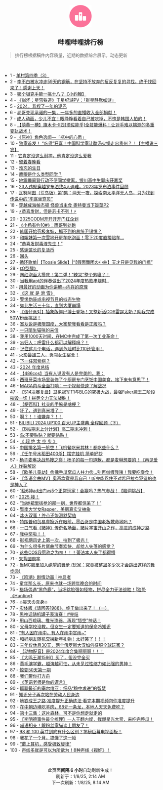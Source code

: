 <div align="center">
    <img src="./assets/icon_rank.png" alt="logo" />
    <h2>哔哩哔哩排行榜</h>
</div>

> 排行榜根据稿件内容质量，近期的数据综合展示，动态更新

<br />

<ul><li><span>1 - <a href=https://www.bilibili.com/BV1LqrtY2EwU target=_blank>羊村第四季（3）</a></span></li><li><span>2 - <a href=https://www.bilibili.com/BV1ewr8YEE8g target=_blank>李不白被水冲走59天的钢筋，在坚持不放弃的反反复复的寻找，终于找回来了！感谢上天！</a></span></li><li><span>3 - <a href=https://www.bilibili.com/BV1pVrWY2EJK target=_blank>哪个坦克手能一挑十八？【小约翰】</a></span></li><li><span>4 - <a href=https://www.bilibili.com/BV1dCr3YqEtT target=_blank>《崩坏：星穹铁道》千星纪游PV：「群星静默如谜」</a></span></li><li><span>5 - <a href=https://www.bilibili.com/BV1eFrTYHE3o target=_blank>2024，我捏了一年的泥巴</a></span></li><li><span>6 - <a href=https://www.bilibili.com/BV12srpYJEbf target=_blank>老哥兑现承诺的一集，一年多的直播收入全部捐献！</a></span></li><li><span>7 - <a href=https://www.bilibili.com/BV1mprpYDExv target=_blank>成人动画，少儿不宜！眼睁睁看着自己被吃掉，不愧是韩国人拍的！</a></span></li><li><span>8 - <a href=https://www.bilibili.com/BV1FcrsYyEcD target=_blank>【萌黄一槽】旗木卡卡西[须佐能乎]全技能爆料！让对手难以揣测的多重变轨战术！</a></span></li><li><span>9 - <a href=https://www.bilibili.com/BV1nnrxYSEqB target=_blank>《原神》角色逸闻—「瓶中的心愿」</a></span></li><li><span>10 - <a href=https://www.bilibili.com/BV1PcrbYcEJd target=_blank>独家首发！&nbsp;“吃货”狂喜！中国科学家让酸汤火锅走出贵州？！【主播说三农】</a></span></li><li><span>11 - <a href=https://www.bilibili.com/BV11trpY7Evk target=_blank>它肯定没这么耐摔，他肯定没这么爱我</a></span></li><li><span>12 - <a href=https://www.bilibili.com/BV1dw6UYTEu8 target=_blank>留着春晚看</a></span></li><li><span>13 - <a href=https://www.bilibili.com/BV1ZCrVYLEZj target=_blank>难忘的生日</a></span></li><li><span>14 - <a href=https://www.bilibili.com/BV16Er5YHEhZ target=_blank>鹰眼是什么类型同学？</a></span></li><li><span>15 - <a href=https://www.bilibili.com/BV1rprUY2EKg target=_blank>地震瞬间背行动不便同学撤离，银川高中生郭庆获嘉奖</a></span></li><li><span>16 - <a href=https://www.bilibili.com/BV1RarNYDEDd target=_blank>23人违规穿越罗布泊致4人遇难，2023年罗布泊事件回顾</a></span></li><li><span>17 - <a href=https://www.bilibili.com/BV1qz62YPEmV target=_blank>瓦努阿图（荒岛版）第1集：两天一夜，探索南太平洋无人岛，只为找到传说中的“牢底坐穿贝”</a></span></li><li><span>18 - <a href=https://www.bilibili.com/BV1CdrAY4EQW target=_blank>穿越成海帕杰顿&nbsp;怪兽当主食&nbsp;奥特曼当下饭菜P2</a></span></li><li><span>19 - <a href=https://www.bilibili.com/BV1YYrGYPErL target=_blank>⚡️恭喜发财，但是苏卡不列！⚡️</a></span></li><li><span>20 - <a href=https://www.bilibili.com/BV1WjrxYpEgQ target=_blank>2025CODM开开开开门红企划</a></span></li><li><span>21 - <a href=https://www.bilibili.com/BV1qxr5Y1E7f target=_blank>《小杨有约10#》：雨哥到处跑</a></span></li><li><span>22 - <a href=https://www.bilibili.com/BV1sqrKYME6w target=_blank>韩国开始究极套娃，抓不到的总统尹锡悦？</a></span></li><li><span>23 - <a href=https://www.bilibili.com/BV1ZsrAYmEHj target=_blank>和姐妹第一次雪地开房车吃泡面！零下20度直接陷车...</a></span></li><li><span>24 - <a href=https://www.bilibili.com/BV1LKrsY3EdX target=_blank>“恭喜发财毒液先生！”</a></span></li><li><span>25 - <a href=https://www.bilibili.com/BV1oyrVYyEUY target=_blank>感谢馆长的复活币</a></span></li><li><span>26 - <a href=https://www.bilibili.com/BV1NCrHYEE9Q target=_blank>回头</a></span></li><li><span>27 - <a href=https://www.bilibili.com/BV1Wu6SYHEeP target=_blank>循环歌单|【Toosie&nbsp;Slide】|“【假面舞团の小曲】天才只是见我的门槛”</a></span></li><li><span>28 - <a href=https://www.bilibili.com/BV13LrVYvEmP target=_blank>《O型腿》</a></span></li><li><span>29 - <a href=https://www.bilibili.com/BV1WT6SYXE1D target=_blank>网红泡面大摸底！第二弹！“辣哭”整个男寝？！</a></span></li><li><span>30 - <a href=https://www.bilibili.com/BV1pjrxYpEV2 target=_blank>当我用apt的伴奏做出了2024年度热歌串烧时..</a></span></li><li><span>31 - <a href=https://www.bilibili.com/BV1Htr8YhELV target=_blank>用最好的动画为你讲解--内存的原理</a></span></li><li><span>32 - <a href=https://www.bilibili.com/BV1ZC6zY7Eio target=_blank>《这&nbsp;就&nbsp;是&nbsp;滑&nbsp;雪》</a></span></li><li><span>33 - <a href=https://www.bilibili.com/BV14UrxYhEGG target=_blank>警惕伪装成电视节目的拟态生物</a></span></li><li><span>34 - <a href=https://www.bilibili.com/BV1bWrPYMEFM target=_blank>如此生活三十年，直到大厦崩塌</a></span></li><li><span>35 - <a href=https://www.bilibili.com/BV1cHrNYbE46 target=_blank>【蛋仔派对】抽象版僵尸博士登场！又整新活COS雷霆太奶？助我完成50W粉丝挑战！</a></span></li><li><span>36 - <a href=https://www.bilibili.com/BV15GrVYqE7m target=_blank>室友说是极限国度，大家帮我看看是正版吗？</a></span></li><li><span>37 - <a href=https://www.bilibili.com/BV1fQrJYPEzu target=_blank>一只陌生猫咪的来信</a></span></li><li><span>38 - <a href=https://www.bilibili.com/BV1FQrJYNEGD target=_blank>我用1000天时间，在MC中完成了第一次工业革命！</a></span></li><li><span>39 - <a href=https://www.bilibili.com/BV1m4rPYKEmT target=_blank>忘归人：呼雷什么都可以解释吗？！</a></span></li><li><span>40 - <a href=https://www.bilibili.com/BV1NW62YLE3s target=_blank>记住这几个电话，遇到危险时比110还管用！</a></span></li><li><span>41 - <a href=https://www.bilibili.com/BV1ZhrNYHEjk target=_blank>火影最雄三人，勇闯女生宿舍！</a></span></li><li><span>42 - <a href=https://www.bilibili.com/BV1vsrGY6Edn target=_blank>下一任邓紫棋？</a></span></li><li><span>43 - <a href=https://www.bilibili.com/BV1cqrmYEEaL target=_blank>2024&nbsp;年度总结</a></span></li><li><span>44 - <a href=https://www.bilibili.com/BV1aErPYrEZc target=_blank>【486cos】当有人说没有人是完美的，我：</a></span></li><li><span>45 - <a href=https://www.bilibili.com/BV1w1rJYuEex target=_blank>西班牙菜市场里装修了个厨房专门烹饪中国美食，接下来有意思了！</a></span></li><li><span>46 - <a href=https://www.bilibili.com/BV1zHr5YJECU target=_blank>MAGA内斗全面打响：一个视频快速了解战况</a></span></li><li><span>47 - <a href=https://www.bilibili.com/BV1bZrpYoET8 target=_blank>【S14决赛复盘】卫冕冠军T1与BLG的究极大战，最强Faker魔王二阶段摧毁一切！拼尽全力无法战胜！</a></span></li><li><span>48 - <a href=https://www.bilibili.com/BV1FTrKYZEex target=_blank>【梗百科】社交的手腕是啥梗？</a></span></li><li><span>49 - <a href=https://www.bilibili.com/BV1BWrGYgEED target=_blank>坏了，遇到真米塔了！</a></span></li><li><span>50 - <a href=https://www.bilibili.com/BV1qjrMYbEYz target=_blank>啊？！！谁嫌弃？！！</a></span></li><li><span>51 - <a href=https://www.bilibili.com/BV1wr6uYMEFa target=_blank>BILIBILI&nbsp;2024&nbsp;UP100&nbsp;百大UP主盛典&nbsp;全程回顾（下）</a></span></li><li><span>52 - <a href=https://www.bilibili.com/BV19nrbYjErp target=_blank>【B站期末上分计划】高二期末冲刺！</a></span></li><li><span>53 - <a href=https://www.bilibili.com/BV14urNYqEGG target=_blank>鸟:不要贴贴？就要贴贴！</a></span></li><li><span>54 - <a href=https://www.bilibili.com/BV1Y5rVYKEYS target=_blank>《&nbsp;超&nbsp;绝&nbsp;太&nbsp;空&nbsp;步&nbsp;》</a></span></li><li><span>55 - <a href=https://www.bilibili.com/BV19urpY8EbU target=_blank>中国排名第一航空！飞机餐吃米其林！都吃些什么？</a></span></li><li><span>56 - <a href=https://www.bilibili.com/BV1eprMYsECE target=_blank>【壬午号水稻田400杀】摆完挂机&nbsp;简单好抄</a></span></li><li><span>57 - <a href=https://www.bilibili.com/BV1E4rtYWEna target=_blank>杨子麦琳决战热搜之巅！杨子的每一句道歉，都是麦琳想要的！《再见爱人》炸裂解说</a></span></li><li><span>58 - <a href=https://www.bilibili.com/BV1kG6SYJEM7 target=_blank>【欧美儿童劫】😡佛手瓜窝瓜人柱力😡...别再纠缠我辣！我要吃零食！</a></span></li><li><span>59 - <a href=https://www.bilibili.com/BV1mX6dYjEqW target=_blank>【华语金曲MV】奥奇坎竟是我自己！听完能忍住不对希巴拉克犯错的也是神人了</a></span></li><li><span>60 - <a href=https://www.bilibili.com/BV1UgrtYNEu6 target=_blank>1级6神ad出门vs5个正常玩家！会赢吗？热气参战！【脑洞挑战】</a></span></li><li><span>61 - <a href=https://www.bilibili.com/BV1KxrVYZEXB target=_blank>2025&nbsp;接！</a></span></li><li><span>62 - <a href=https://www.bilibili.com/BV1HErNYhE9U target=_blank>“当她裙里拔枪的那一刻，世界都惊呆了！”</a></span></li><li><span>63 - <a href=https://www.bilibili.com/BV1gD62YoEGh target=_blank>暨南大学女Rapper，美丽真实又抽象</a></span></li><li><span>64 - <a href=https://www.bilibili.com/BV1RhrAYCETf target=_blank>冰火双蛋！终点还能测默契值</a></span></li><li><span>65 - <a href=https://www.bilibili.com/BV18WrPYME2k target=_blank>特朗普和贸易摩擦近在眼前，墨西哥是中国老板救命地吗？</a></span></li><li><span>66 - <a href=https://www.bilibili.com/BV1m562YnEt7 target=_blank>一口气看《赌神》传奇名场面，赌片宇宙开山之作，高进的成神之路</a></span></li><li><span>67 - <a href=https://www.bilibili.com/BV1Yqr5YuEH3 target=_blank>我中奖啦！！</a></span></li><li><span>68 - <a href=https://www.bilibili.com/BV13prSYiEhr target=_blank>影视飓风史上第一次，拍到了极光！</a></span></li><li><span>69 - <a href=https://www.bilibili.com/BV17PrsYkE4e target=_blank>为什么很多片尾曲节奏欢快，却给人失落的感觉？</a></span></li><li><span>70 - <a href=https://www.bilibili.com/BV1QM6UYAE2W target=_blank>这些COS我愿称之为神！！！蒂法本人来了都得懵</a></span></li><li><span>71 - <a href=https://www.bilibili.com/BV12srpYJE1L target=_blank>来背圆周率</a></span></li><li><span>72 - <a href=https://www.bilibili.com/BV1sS6BYsEjU target=_blank>当MC服里加入绝望的舞步&nbsp;(玩家：究竟被整蛊多少次才会跳出这样的舞步😢)</a></span></li><li><span>73 - <a href=https://www.bilibili.com/BV11n62YjEXE target=_blank>《鸣潮》剧情动画&nbsp;|&nbsp;神启者</a></span></li><li><span>74 - <a href=https://www.bilibili.com/BV1NC6mYnEMY target=_blank>童年那么长，原来也就一场跨年晚会的时间</a></span></li><li><span>75 - <a href=https://www.bilibili.com/BV1pS6iY2E3S target=_blank>猎场偶遇“黑色鹿”，当场跳脸强如怪物，拼尽全力无法战胜！|独恐《Hunting》</a></span></li><li><span>76 - <a href=https://www.bilibili.com/BV1vfrbYnEDo target=_blank>🔥昊天の真身🔥</a></span></li><li><span>77 - <a href=https://www.bilibili.com/BV1UKr5Y8E8i target=_blank>实体版《请回答1988》，终于做出来了！（一）</a></span></li><li><span>78 - <a href=https://www.bilibili.com/BV1GdrVYME7U target=_blank>黑神话随机罐子表演赛！#完结</a></span></li><li><span>79 - <a href=https://www.bilibili.com/BV1bHrVYhERH target=_blank>用山西琉璃、推光漆器，再现“悟空”神话！</a></span></li><li><span>80 - <a href=https://www.bilibili.com/BV1ZwrpYNEVk target=_blank>父母学校没教，但女生一定要知道的保命冷知识</a></span></li><li><span>81 - <a href=https://www.bilibili.com/BV1CsrnYrEYK target=_blank>“有人困在雨中，有人在雨中赏雨~”</a></span></li><li><span>82 - <a href=https://www.bilibili.com/BV1PirSYoEvB target=_blank>和好朋友随机交换新年礼物！太好笑了！！！</a></span></li><li><span>83 - <a href=https://www.bilibili.com/BV1eC62YhE24 target=_blank>三年仅休息30天，两个俄罗斯大汉如何征服全球玩家？</a></span></li><li><span>84 - <a href=https://www.bilibili.com/BV1Jd6iYkEBz target=_blank>【动物配音】是2024年度合集啊啊啊！！！</a></span></li><li><span>85 - <a href=https://www.bilibili.com/BV1zVrMYhE3F target=_blank>【大鸣王潮1566】买了，但没完全买</a></span></li><li><span>86 - <a href=https://www.bilibili.com/BV1ydrNYNEip target=_blank>黄毛演学霸，越演越可怕，从未见过性缩力如此强的男神！</a></span></li><li><span>87 - <a href=https://www.bilibili.com/BV1byr5YeEoX target=_blank>惊变50天第一期</a></span></li><li><span>88 - <a href=https://www.bilibili.com/BV1Lw6UYMEUJ target=_blank>我们带你打方舟</a></span></li><li><span>89 - <a href=https://www.bilibili.com/BV15wrnYtEUK target=_blank>《英语老师是你的谎言》</a></span></li><li><span>90 - <a href=https://www.bilibili.com/BV1UHrsYFEZZ target=_blank>聊聊最近的塞尔维亚：细品“稳中求进”的智慧</a></span></li><li><span>91 - <a href=https://www.bilibili.com/BV1J2rPYpEqK target=_blank>知识分子再次站在劳动人民身边</a></span></li><li><span>92 - <a href=https://www.bilibili.com/BV1purGYDErc target=_blank>地铁成王之路·准度提升正确练法·看完本期视频包你准度提升</a></span></li><li><span>93 - <a href=https://www.bilibili.com/BV134rQYrEnz target=_blank>在中朝边境吃羊肉，68元一条龙，本地人天天免费吃？</a></span></li><li><span>94 - <a href=https://www.bilibili.com/BV1PfrtYaEGM target=_blank>第十三集：这片森林，可不是你想走就走的</a></span></li><li><span>95 - <a href=https://www.bilibili.com/BV1hNrNYgEcY target=_blank>【李明德事件最全梳理】一人干翻内娱，截爆星光大赏，来吃完整瓜！</a></span></li><li><span>96 - <a href=https://www.bilibili.com/BV1XhrGYvE6S target=_blank>喵语相亲！跟粉丝家猫谈上朋友了！</a></span></li><li><span>97 - <a href=https://www.bilibili.com/BV18a6mYZEDS target=_blank>98&nbsp;和&nbsp;100&nbsp;英寸到底有什么区别？揭秘巨幕电视面板！</a></span></li><li><span>98 - <a href=https://www.bilibili.com/BV1zsr5Y7Ecy target=_blank>我花了一个月，搞懂了这一帧</a></span></li><li><span>99 - <a href=https://www.bilibili.com/BV1hC6yYXEt9 target=_blank>“戴上耳机，感受极致旋律”</a></span></li><li><span>100 - <a href=https://www.bilibili.com/BV1L56uYdEws target=_blank>声线多就是可以为所欲为！8种声线《视奸》！</a></span></li></ul>

<br />

<p align=center>此页面<strong>间隔 6 小时</strong>自动刷新生成！<br>刷新于：1/8/25, 2:14 AM<br>下一次刷新：1/8/25, 8:14 AM</p>
